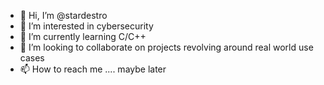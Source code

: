 - 👋 Hi, I’m @stardestro
- 👀 I’m interested in cybersecurity
- 🌱 I’m currently learning C/C++
- 💞️ I’m looking to collaborate on projects revolving around real world use cases
- 📫 How to reach me .... maybe later

<!---
stardestro/stardestro is a ✨ special ✨ repository because its `README.md` (this file) appears on your GitHub profile.
You can click the Preview link to take a look at your changes.
--->
